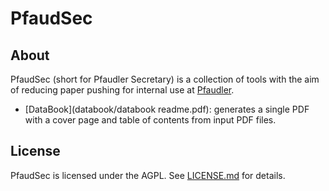 # PfaudSec

## About
PfaudSec (short for Pfaudler Secretary) is a collection of tools with the aim of reducing paper pushing for internal use at [Pfaudler](https://www.pfaudler.com/en/).

* [DataBook](databook/databook readme.pdf): generates a single PDF with a cover page and table of contents from input PDF files.

## License
PfaudSec is licensed under the AGPL. See [LICENSE.md](LICENSE.md) for details.

